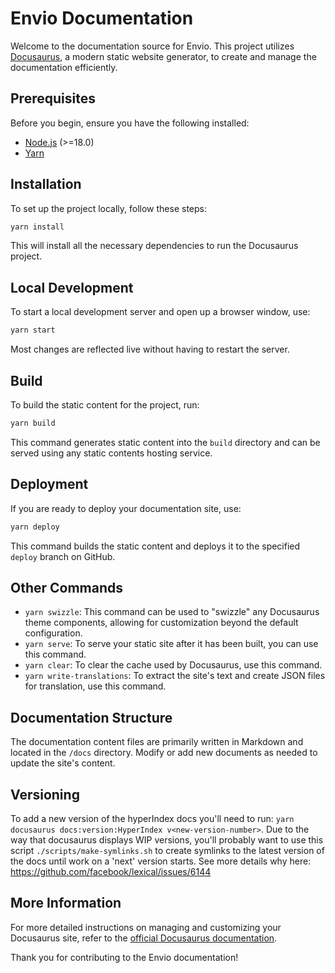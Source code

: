 # Envio Documentation

Welcome to the documentation source for Envio. This project utilizes [Docusaurus](https://docusaurus.io/), a modern static website generator, to create and manage the documentation efficiently.

## Prerequisites

Before you begin, ensure you have the following installed:

- [Node.js](https://nodejs.org/) (>=18.0)
- [Yarn](https://yarnpkg.com/)

## Installation

To set up the project locally, follow these steps:

```bash
yarn install
```

This will install all the necessary dependencies to run the Docusaurus project.

## Local Development

To start a local development server and open up a browser window, use:

```bash
yarn start
```

Most changes are reflected live without having to restart the server.

## Build

To build the static content for the project, run:

```bash
yarn build
```

This command generates static content into the `build` directory and can be served using any static contents hosting service.

## Deployment

If you are ready to deploy your documentation site, use:

```bash
yarn deploy
```

This command builds the static content and deploys it to the specified `deploy` branch on GitHub.

## Other Commands

- `yarn swizzle`: This command can be used to "swizzle" any Docusaurus theme components, allowing for customization beyond the default configuration.
- `yarn serve`: To serve your static site after it has been built, you can use this command.
- `yarn clear`: To clear the cache used by Docusaurus, use this command.
- `yarn write-translations`: To extract the site's text and create JSON files for translation, use this command.

## Documentation Structure

The documentation content files are primarily written in Markdown and located in the `/docs` directory. Modify or add new documents as needed to update the site's content.

## Versioning

To add a new version of the hyperIndex docs you'll need to run: `yarn docusaurus docs:version:HyperIndex v<new-version-number>`. Due to the way that docusaurus displays WIP versions, you'll probably want to use this script `./scripts/make-symlinks.sh` to create symlinks to the latest version of the docs until work on a 'next' version starts. See more details why here: https://github.com/facebook/lexical/issues/6144

## More Information

For more detailed instructions on managing and customizing your Docusaurus site, refer to the [official Docusaurus documentation](https://docusaurus.io/docs).

Thank you for contributing to the Envio documentation!
